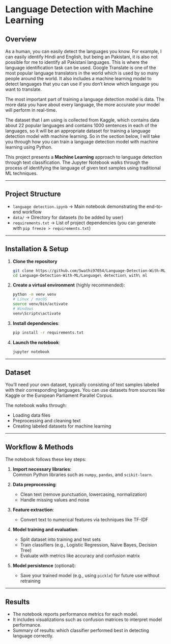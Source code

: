 #  Language Detection with Machine Learning

##  Overview
As a human, you can easily detect the languages you know. For example, I can easily identify Hindi and English, but being an Pakistani, it is also not possible for me to identify all Pakistani languages. This is where the language identification task can be used. Google Translate is one of the most popular language translators in the world which is used by so many people around the world. It also includes a machine learning model to detect languages that you can use if you don’t know which language you want to translate.

The most important part of training a language detection model is data. The more data you have about every language, the more accurate your model will perform in real-time. 

The dataset that I am using is collected from Kaggle, which contains data about 22 popular languages and contains 1000 sentences in each of the languages, so it will be an appropriate dataset for training a language detection model with machine learning. So in the section below, I will take you through how you can train a language detection model with machine learning using Python.

This project presents a **Machine Learning** approach to language detection through text classification. The Jupyter Notebook walks through the process of identifying the language of given text samples using traditional ML techniques.

---

##  Project Structure
- `language detection.ipynb` → Main notebook demonstrating the end-to-end workflow  
- `data/` → Directory for datasets (to be added by user)  
- `requirements.txt` → List of project dependencies (you can generate with `pip freeze > requirements.txt`)

---

##  Installation & Setup
1. **Clone the repository**

    ```bash
    git clone https://github.com/Swathi97054/Language-Detection-With-ML.git
    cd Language-Detection-With-ML/Language\ detection\ with\ ml
    ```

2. **Create a virtual environment** (highly recommended):

    ```bash
    python -m venv venv
    # Linux / macOS
    source venv/bin/activate
    # Windows
    venv\Scripts\activate
    ```

3. **Install dependencies**:

    ```bash
    pip install -r requirements.txt
    ```

4. **Launch the notebook**:

    ```bash
    jupyter notebook
    ```

---

##  Dataset
You’ll need your own dataset, typically consisting of text samples labeled with their corresponding languages. You can use datasets from sources like Kaggle or the European Parliament Parallel Corpus.

The notebook walks through:
- Loading data files
- Preprocessing and cleaning text
- Creating labeled datasets for machine learning

---

##  Workflow & Methods
The notebook follows these key steps:

1. **Import necessary libraries**:  
   Common Python libraries such as `numpy`, `pandas`, and `scikit-learn`.

2. **Data preprocessing**:  
   - Clean text (remove punctuation, lowercasing, normalization)  
   - Handle missing values and noise

3. **Feature extraction**:  
   - Convert text to numerical features via techniques like TF-IDF

4. **Model training and evaluation**:  
   - Split dataset into training and test sets  
   - Train classifiers (e.g., Logistic Regression, Naive Bayes, Decision Tree)  
   - Evaluate with metrics like accuracy and confusion matrix

5. **Model persistence** (optional):  
   - Save your trained model (e.g., using `pickle`) for future use without retraining

---

##  Results
- The notebook reports performance metrics for each model.
- It includes visualizations such as confusion matrices to interpret model performance.
- Summary of results: which classifier performed best in detecting language correctly.


